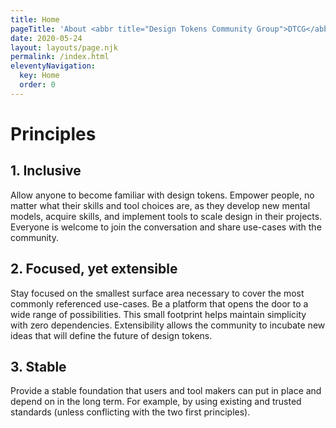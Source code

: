 ```yaml
---
title: Home
pageTitle: 'About <abbr title="Design Tokens Community Group">DTCG</abbr>'
date: 2020-05-24
layout: layouts/page.njk
permalink: /index.html
eleventyNavigation:
  key: Home
  order: 0
---
```


# Principles

## 1. Inclusive

Allow anyone to become familiar with design tokens. Empower people, no matter what their skills and tool choices are, as they develop new mental models, acquire skills, and implement tools to scale design in their projects. Everyone is welcome to join the conversation and share use-cases with the community.

## 2. Focused, yet extensible

Stay focused on the smallest surface area necessary to cover the most commonly referenced use-cases. Be a platform that opens the door to a wide range of possibilities. This small footprint helps maintain simplicity with zero dependencies. Extensibility allows the community to incubate new ideas that will define the future of design tokens.

## 3. Stable

Provide a stable foundation that users and tool makers can put in place and depend on in the long term. For example, by using existing and trusted standards (unless conflicting with the two first principles).
